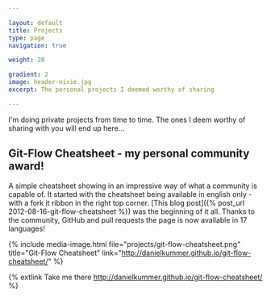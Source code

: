 ```yaml
---

layout: default
title: Projects
type: page
navigation: true

weight: 20

gradient: 2
image: header-nixie.jpg
excerpt: The personal projects I deemed worthy of sharing

---
```


<div class="summary">
    I'm doing private projects from time to time. The ones I deem worthy of sharing with you will end up here...
</div>

## Git-Flow Cheatsheet - my personal community award!

A simple cheatsheet showing in an impressive way of what a community is capable of. It started with the cheatsheet being available in english only - with a fork it ribbon in the right top corner. [This blog post]({% post_url 2012-08-16-git-flow-cheatsheet %}) was the beginning of it all. 
Thanks to the community, GitHub and pull requests the page is now available in 17 languages!

 {% include media-image.html file="projects/git-flow-cheatsheet.png" title="Git-Flow Cheatsheet" link="http://danielkummer.github.io/git-flow-cheatsheet/" %}

{% extlink Take me there http://danielkummer.github.io/git-flow-cheatsheet/ %} 